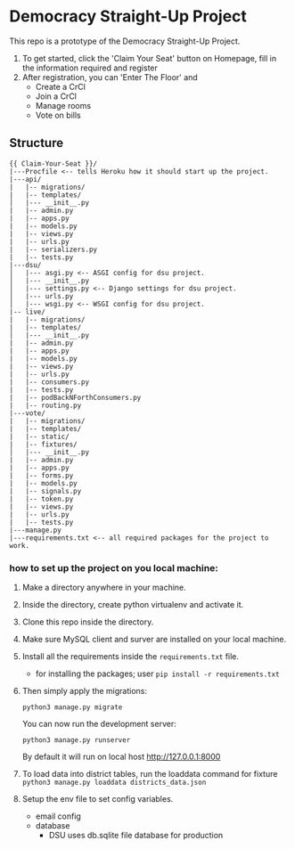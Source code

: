 # Democracy Straight-Up Project
This repo is a prototype of the Democracy Straight-Up Project.

1. To get started, click the 'Claim Your Seat' button on Homepage, fill in the information required and register
2. After registration, you can 'Enter The Floor' and
    - Create a CrCl
    - Join a CrCl
    - Manage rooms
    - Vote on bills

## Structure

```
{{ Claim-Your-Seat }}/
|---Procfile <-- tells Heroku how it should start up the project.
|---api/
|   |-- migrations/
|   |-- templates/
│   |--- __init__.py
|   |-- admin.py
|   |-- apps.py
|   |-- models.py
|   |-- views.py
|   |-- urls.py
|   |-- serializers.py
|   |-- tests.py
|---dsu/ 
│   |--- asgi.py <-- ASGI config for dsu project.
│   |--- __init__.py
│   |--- settings.py <-- Django settings for dsu project.
│   |--- urls.py
│   |--- wsgi.py <-- WSGI config for dsu project.
|-- live/
|   |-- migrations/
|   |-- templates/
│   |--- __init__.py
|   |-- admin.py
|   |-- apps.py
|   |-- models.py
|   |-- views.py
|   |-- urls.py
|   |-- consumers.py
|   |-- tests.py
|   |-- podBackNForthConsumers.py
|   |-- routing.py
|---vote/
|   |-- migrations/
|   |-- templates/
|   |-- static/
|   |-- fixtures/
│   |--- __init__.py
|   |-- admin.py
|   |-- apps.py
|   |-- forms.py
|   |-- models.py
|   |-- signals.py
|   |-- token.py
|   |-- views.py
|   |-- urls.py
|   |-- tests.py
|---manage.py
|---requirements.txt <-- all required packages for the project to work.
```

### how to set up the project on you local machine:
1. Make a directory anywhere in your machine.
2. Inside the directory, create python virtualenv and activate it.
3. Clone this repo inside the directory.
4. Make sure MySQL client and surver are installed on your local machine.
5. Install all the requirements inside the `requirements.txt` file.
    - for installing the packages; user `pip install -r requirements.txt`
6. Then simply apply the migrations:

    `python3 manage.py migrate`
    

   You can now run the development server:

    `python3 manage.py runserver`
   
   By default it will run on local host  http://127.0.0.1:8000

7. To load data into district tables, run the loaddata command for fixture 
   `python3 manage.py loaddata districts_data.json`

8. Setup the env file to set config variables. 
    - email config
    - database 
        - DSU uses db.sqlite file database for production

